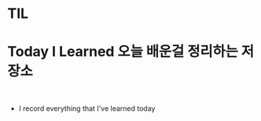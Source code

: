 # TIL
<h1>Today I Learned  오늘 배운걸 정리하는 저장소</h1> <br>
<ul>
  <li>I record everything that I've learned today</li>
  </ul>
